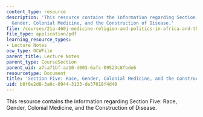 ```yaml
---
content_type: resource
description: 'This resource contains the information regarding Section Five: Race,
  Gender, Colonial Medicine, and the Construction of Disease.'
file: /courses/21a-460j-medicine-religion-and-politics-in-africa-and-the-african-diaspora-spring-2005/b0f0e2d83a0c09443133de37018f4d40_MIT21A_460JS05_3_10_5_460j.pdf
file_type: application/pdf
learning_resource_types:
- Lecture Notes
ocw_type: OCWFile
parent_title: Lecture Notes
parent_type: CourseSection
parent_uid: a7ca71bf-aa10-d003-6afc-09523c8fbde6
resourcetype: Document
title: 'Section Five: Race, Gender, Colonial Medicine, and the Construction of Disease'
uid: b0f0e2d8-3a0c-0944-3133-de37018f4d40
---
```

This resource contains the information regarding Section Five: Race, Gender, Colonial Medicine, and the Construction of Disease.

